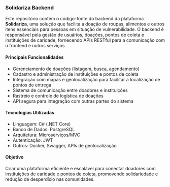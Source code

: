 
### **Solidariza Backend**

Este repositório contém o código-fonte do backend da plataforma **Solidariza**, uma solução que facilita a doação de roupas, alimentos e outros itens essenciais para pessoas em situação de vulnerabilidade. O backend é responsável pela gestão de usuários, doações, pontos de coleta e instituições de caridade, fornecendo APIs RESTful para a comunicação com o frontend e outros serviços.

#### **Principais Funcionalidades**
- Gerenciamento de doações (listagem, busca, agendamento)
- Cadastro e administração de instituições e pontos de coleta
- Integração com mapas e geolocalização para facilitar a localização de pontos de entrega
- Sistema de comunicação entre doadores e instituições
- Rastreio e controle de logística de doações
- API segura para integração com outras partes do sistema

#### **Tecnologias Utilizadas**
- Linguagem: C# (.NET Core)
- Banco de Dados: PostgreSQL
- Arquitetura: Microserviços/MVC
- Autenticação: JWT
- Outros: Docker, Swagger, APIs de geolocalização

#### **Objetivo**
Criar uma plataforma eficiente e escalável para conectar doadores com instituições de caridade e pontos de coleta, promovendo solidariedade e redução de desperdício nas comunidades.

